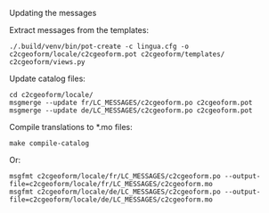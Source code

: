 Updating the messages

Extract messages from the templates:

    ./.build/venv/bin/pot-create -c lingua.cfg -o c2cgeoform/locale/c2cgeoform.pot c2cgeoform/templates/ c2cgeoform/views.py

Update catalog files:

    cd c2cgeoform/locale/
    msgmerge --update fr/LC_MESSAGES/c2cgeoform.po c2cgeoform.pot
    msgmerge --update de/LC_MESSAGES/c2cgeoform.po c2cgeoform.pot

Compile translations to *.mo files:

    make compile-catalog

Or:

    msgfmt c2cgeoform/locale/fr/LC_MESSAGES/c2cgeoform.po --output-file=c2cgeoform/locale/fr/LC_MESSAGES/c2cgeoform.mo
    msgfmt c2cgeoform/locale/de/LC_MESSAGES/c2cgeoform.po --output-file=c2cgeoform/locale/de/LC_MESSAGES/c2cgeoform.mo
